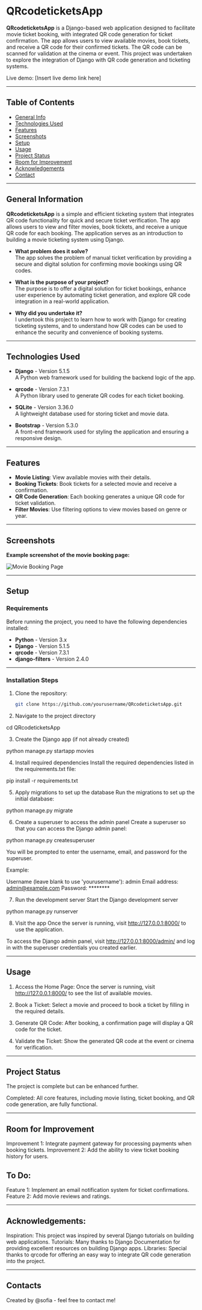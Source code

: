 # QRcodeticketsApp

**QRcodeticketsApp** is a Django-based web application designed to facilitate movie ticket booking, with integrated QR code generation for ticket confirmation. The app allows users to view available movies, book tickets, and receive a QR code for their confirmed tickets. The QR code can be scanned for validation at the cinema or event. This project was undertaken to explore the integration of Django with QR code generation and ticketing systems.

Live demo: [Insert live demo link here]

---

## Table of Contents

- [General Info](#general-information)
- [Technologies Used](#technologies-used)
- [Features](#features)
- [Screenshots](#screenshots)
- [Setup](#setup)
- [Usage](#usage)
- [Project Status](#project-status)
- [Room for Improvement](#room-for-improvement)
- [Acknowledgements](#acknowledgements)
- [Contact](#contact)

---

## General Information

**QRcodeticketsApp** is a simple and efficient ticketing system that integrates QR code functionality for quick and secure ticket verification. The app allows users to view and filter movies, book tickets, and receive a unique QR code for each booking. The application serves as an introduction to building a movie ticketing system using Django.

- **What problem does it solve?**  
  The app solves the problem of manual ticket verification by providing a secure and digital solution for confirming movie bookings using QR codes.

- **What is the purpose of your project?**  
  The purpose is to offer a digital solution for ticket bookings, enhance user experience by automating ticket generation, and explore QR code integration in a real-world application.

- **Why did you undertake it?**  
  I undertook this project to learn how to work with Django for creating ticketing systems, and to understand how QR codes can be used to enhance the security and convenience of booking systems.

---

## Technologies Used

- **Django** - Version 5.1.5  
  A Python web framework used for building the backend logic of the app.
  
- **qrcode** - Version 7.3.1  
  A Python library used to generate QR codes for each ticket booking.

- **SQLite** - Version 3.36.0  
  A lightweight database used for storing ticket and movie data.

- **Bootstrap** - Version 5.3.0  
  A front-end framework used for styling the application and ensuring a responsive design.

---

## Features

- **Movie Listing**: View available movies with their details.
- **Booking Tickets**: Book tickets for a selected movie and receive a confirmation.
- **QR Code Generation**: Each booking generates a unique QR code for ticket validation.
- **Filter Movies**: Use filtering options to view movies based on genre or year.

---

## Screenshots

**Example screenshot of the movie booking page:**

![Movie Booking Page](example_screenshot.png)

---

## Setup

### Requirements

Before running the project, you need to have the following dependencies installed:

- **Python** - Version 3.x  
- **Django** - Version 5.1.5
- **qrcode** - Version 7.3.1
- **django-filters** - Version 2.4.0

---

### Installation Steps

1. Clone the repository:
   ```bash
   git clone https://github.com/yourusername/QRcodeticketsApp.git

2. Navigate to the project directory

cd QRcodeticketsApp

3. Create the Django app (if not already created)

python manage.py startapp movies

4. Install required dependencies
Install the required dependencies listed in the requirements.txt file:

pip install -r requirements.txt

5. Apply migrations to set up the database
Run the migrations to set up the initial database:

python manage.py migrate

6. Create a superuser to access the admin panel
Create a superuser so that you can access the Django admin panel:

python manage.py createsuperuser

You will be prompted to enter the username, email, and password for the superuser.

Example:

Username (leave blank to use 'yourusername'): admin
Email address: admin@example.com
Password: ********

7. Run the development server
Start the Django development server

python manage.py runserver

8. Visit the app
Once the server is running, visit http://127.0.0.1:8000/ to use the application.

To access the Django admin panel, visit http://127.0.0.1:8000/admin/ and log in with the superuser credentials you created earlier.

---

## Usage

1. Access the Home Page: Once the server is running, visit http://127.0.0.1:8000/ to see the list of available movies.

2. Book a Ticket: Select a movie and proceed to book a ticket by filling in the required details.

3. Generate QR Code: After booking, a confirmation page will display a QR code for the ticket.

4. Validate the Ticket: Show the generated QR code at the event or cinema for verification.

---

## Project Status

The project is complete but can be enhanced further.

Completed: All core features, including movie listing, ticket booking, and QR code generation, are fully functional.

---

## Room for Improvement

Improvement 1: Integrate payment gateway for processing payments when booking tickets.
Improvement 2: Add the ability to view ticket booking history for users.

## To Do:

Feature 1: Implement an email notification system for ticket confirmations.
Feature 2: Add movie reviews and ratings.

---

## Acknowledgements:

Inspiration: This project was inspired by several Django tutorials on building web applications.
Tutorials: Many thanks to Django Documentation for providing excellent resources on building Django apps.
Libraries: Special thanks to qrcode for offering an easy way to integrate QR code generation into the project.

---

## Contacts

Created by @sofia - feel free to contact me!


   
